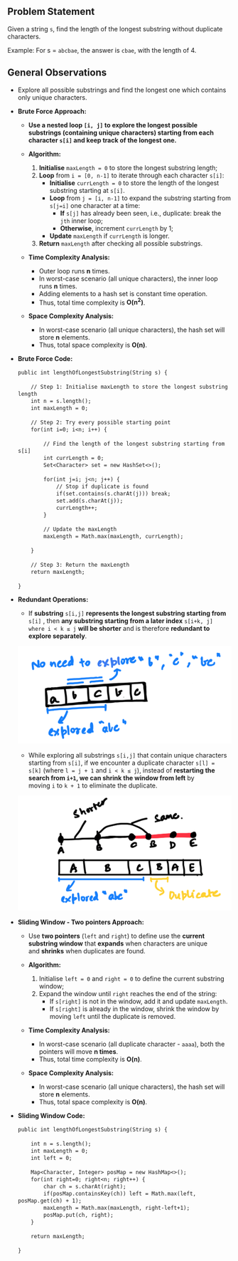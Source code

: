 ## Problem Statement

Given a string `s`, find the length of the longest substring without duplicate characters.

Example: For s = `abcbae`, the answer is `cbae`, with the length of 4.

## General Observations

- Explore all possible substrings and find the longest one which contains only unique  characters.

- **Brute Force Approach:** 
    
	- **Use a nested loop `[i, j]` to explore the longest possible substrings (containing unique characters) starting from each character `s[i]` and keep track of the longest one.**
    
	- **Algorithm:**
		1. **Initialise** `maxLength = 0` to store the longest substring length;
		2. **Loop** from `i = [0, n-1]` to iterate through each character `s[i]`:
			- **Initialise** `currLength = 0` to store the length of the longest substring starting at `s[i]`.
			- **Loop** from `j = [i, n-1]` to expand the substring starting from `s[j=i]` one character at a time:
				- **If** `s[j]` has already been seen, i.e., duplicate: break the `jth` inner loop;
				- **Otherwise**, increment `currLength` by 1;
			- **Update** `maxLength` if `currLength` is longer.
		3. **Return** `maxLength` after checking all possible substrings.  

	- **Time Complexity Analysis:**
		- Outer loop runs **n** times.
		- In worst-case scenario (all unique characters), the inner loop runs **n** times.
		- Adding elements to a hash set is constant time operation.
		- Thus, total time complexity is **O(n<sup>2</sup>)**. 

	- **Space Complexity Analysis:**
		- In worst-case scenario (all unique characters), the hash set will store **n** elements.
		- Thus, total space complexity is **O(n)**.

- **Brute Force Code:**

	```
	public int lengthOfLongestSubstring(String s) {
	
		// Step 1: Initialise maxLength to store the longest substring length
		int n = s.length();
		int maxLength = 0;
			
		// Step 2: Try every possible starting point
		for(int i=0; i<n; i++) {

			// Find the length of the longest substring starting from s[i]
			int currLength = 0;
			Set<Character> set = new HashSet<>();
				
			for(int j=i; j<n; j++) {
				// Stop if duplicate is found
				if(set.contains(s.charAt(j))) break;
				set.add(s.charAt(j));
				currLength++;	
			}

			// Update the maxLength
			maxLength = Math.max(maxLength, currLength);
			
		}

		// Step 3: Return the maxLength 
		return maxLength;
		
	}
	```

- **Redundant Operations:** 

	- If **substring** `s[i,j]` **represents the longest substring starting from** `s[i]` , then **any substring starting from a later index** `s[i+k, j] where i < k ≤ j` **will be shorter** and is therefore **redundant to explore separately**.

	![image1](longest_substring_1.png)

	- While exploring all substrings `s[i,j]` that contain unique characters starting from `s[i]`, if we encounter a duplicate character `s[l] = s[k]` (where `l = j + 1` and `i < k ≤ j`), instead of **restarting the search from `i+1`, we can shrink the window from left** by moving `i` to `k + 1` to eliminate the duplicate. 

	![image2](longest_substring_2.png)

- **Sliding Window - Two pointers Approach:**

	- Use **two pointers** (`left` and `right`) to define use the **current substring window** that **expands** when characters are unique and **shrinks** when duplicates are found.

	- **Algorithm:**
		1. Initialise `left = 0` and `right = 0` to define the current substring window;
		2. Expand the window until `right` reaches the end of the string:
		    - If `s[right]` is not in the window, add it and update `maxLength`.
		    - If `s[right]` is already in the window, shrink the window by moving `left` until the duplicate is removed.

	- **Time Complexity Analysis:**
		- In worst-case scenario (all duplicate character - `aaaa`), both the pointers will move **n times**.
		- Thus, total time complexity is **O(n)**.

	- **Space Complexity Analysis:**
		- In worst-case scenario (all unique characters), the hash set will store **n** elements.
		- Thus, total space complexity is **O(n)**.

- **Sliding Window Code:**

	```
	public int lengthOfLongestSubstring(String s) {
	
		int n = s.length();
		int maxLength = 0;
		int left = 0;

		Map<Character, Integer> posMap = new HashMap<>();
		for(int right=0; right<n; right++) {
			char ch = s.charAt(right);
			if(posMap.containsKey(ch)) left = Math.max(left, posMap.get(ch) + 1);
			maxLength = Math.max(maxLength, right-left+1);
			posMap.put(ch, right);
		}

		return maxLength;
		
	}
	```
